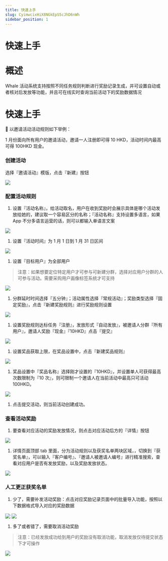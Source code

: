 ```yaml
---
title: 快速上手
slug: CyimwcixHiX8NGkEpS5cJhD6nWh
sidebar_position: 1
---
```



# 快速上手

# 概述

Whale 活动系统支持按照不同任务规则判断进行奖励记录生成，并可设置自动或者核对后发放等功能，并且可在线实时查询当前活动下的奖励数据情况

# 快速上手

<div class="callout callout-bg-2 callout-border-2">
<p>📌 以邀请活动活动规则如下举例：</p>
<p>1 月份面向所有用户的邀请活动，邀请一人注册即可得 10 HKD，活动时间内最高可得 100HKD 现金。</p>
</div>

### 创建活动

选择『邀请活动』模版，点击『新建』按钮

<img src="/assets/C8SBbPeLwoIsjRxQC8ec28WVnza.png" src-width="2816" src-height="1508" align="center"/>

### 配置活动规则

1. 设置『活动名称』，给活动取名，用户在收到奖励时会展示具体是哪个活动发放给她的，建议取一个容易区分的名称；『活动名称』支持设置多语言，如果 App 不分多语言运营的话，则可以都输入单语言文案

<img src="/assets/R2ynbGjgLoV4E8xTx9OcvdH3n7k.png" src-width="2332" src-height="1474" align="center"/>

1. 设置『活动时间』为 1 月 1 日到 1 月 31 日区间

<img src="/assets/YvsPbijeFo7GzaxuQn1ca0i7nGg.png" src-width="2340" src-height="1480" align="center"/>

1. 设置『目标用户』为全部用户

> 注意：如果想要定位特定用户才可参与可新建分群，选择对应用户分群的人可参与活动。需要采购用户画像标签系统才可支持

<img src="/assets/OgrWbjKnNoK9x5xqRFMc7knqnOb.png" src-width="2308" src-height="1506" align="center"/>

1. 分群延时时间选择『五分钟』；活动属性选择『常规活动』；奖励类型选择『固定奖励』，点击『新建奖励规则』进行奖励规则设置

<img src="/assets/PuiCbNBfeoU3EOxp8W7cs6PEnUf.png" src-width="2306" src-height="1356" align="center"/>

1. 设置奖励规则达标任务『注册』，发放形式『自动发放』，被邀请人分群『所有用户』，邀请人奖励『现金』『10HKD』点击『提交』

<img src="/assets/DzvFbiP04oq7zoxnyj4cS76Nnwc.png" src-width="1456" src-height="1589" align="center"/>

1. 设置奖品获取上限，在奖品设置中，点击『新建奖品规则』

<img src="/assets/PSDGbBomhoqyQjxesAycarCInlg.png" src-width="2184" src-height="1286" align="center"/>

1. 奖品设置中『奖品名称』选择刚才设置的『10HKD』，并设置单人可获得最高次数限制为『10 次』，则可限制一个邀请人在当前活动中最高只可活动 100HKD。

<img src="/assets/VPTVbkm3aowJ5Rxuz46cWah3nDc.png" src-width="2252" src-height="1382" align="center"/>

1. 点击提交活动，则当前活动创建成功。

### 查看活动奖励

1. 要查看对应活动的奖励发放情况，则点击对应活动后方的『详情』按钮

<img src="/assets/X6jobtA6HodjpPxX7hxcmb5cnQh.png" src-width="2346" src-height="1408" align="center"/>

1. 详情页面顶部 tab 里面，分为活动规则以及获奖名单两块区域，，切换到『获奖名单』，可以输入『客户编号』、『邀请人被邀请人编号』进行精准搜索，查看对应用户是否有发放奖励，以及奖励发放状态。

<img src="/assets/Ya1ib7RTDoRIMyxVEm9c4X5BnGf.png" src-width="2308" src-height="1458" align="center"/>

### 人工更正获奖名单

1. 少了，需要补发活动奖励：点击对应奖励记录页面中的批量导入功能，按照以下数据格式导入对应的奖励数据

<img src="/assets/X6odb8nL4ofL4XxYuk6cJzsLnrj.png" src-width="2368" src-height="236" align="center"/>

<img src="/assets/MhuJbP0sqozCcPxnQUVcrQnDndb.png" src-width="2294" src-height="1398" align="center"/>

1. 多了或者错了，需要取消活动奖励

> 注意：已经发放成功给到用户的奖励没有取消功能，取消发放仅待提交状态下才可操作

<img src="/assets/Q2wNbuhpZo1VdTxap8ccFx4mnMc.png" src-width="2276" src-height="1456" align="center"/>

